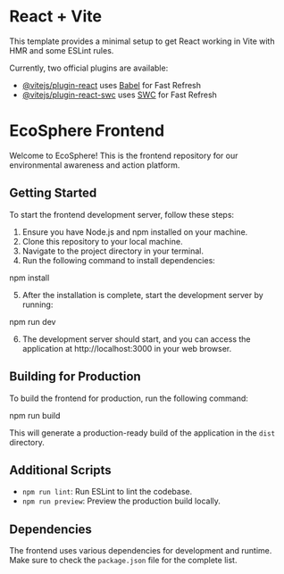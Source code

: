 # React + Vite

This template provides a minimal setup to get React working in Vite with HMR and some ESLint rules.

Currently, two official plugins are available:

- [@vitejs/plugin-react](https://github.com/vitejs/vite-plugin-react/blob/main/packages/plugin-react/README.md) uses [Babel](https://babeljs.io/) for Fast Refresh
- [@vitejs/plugin-react-swc](https://github.com/vitejs/vite-plugin-react-swc) uses [SWC](https://swc.rs/) for Fast Refresh

# EcoSphere Frontend

Welcome to EcoSphere! This is the frontend repository for our environmental awareness and action platform.

## Getting Started

To start the frontend development server, follow these steps:

1. Ensure you have Node.js and npm installed on your machine.
2. Clone this repository to your local machine.
3. Navigate to the project directory in your terminal.
4. Run the following command to install dependencies:

npm install

5. After the installation is complete, start the development server by running:

npm run dev

6. The development server should start, and you can access the application at http://localhost:3000 in your web browser.

## Building for Production

To build the frontend for production, run the following command:

npm run build

This will generate a production-ready build of the application in the `dist` directory.

## Additional Scripts

- `npm run lint`: Run ESLint to lint the codebase.
- `npm run preview`: Preview the production build locally.

## Dependencies

The frontend uses various dependencies for development and runtime. Make sure to check the `package.json` file for the complete list.
